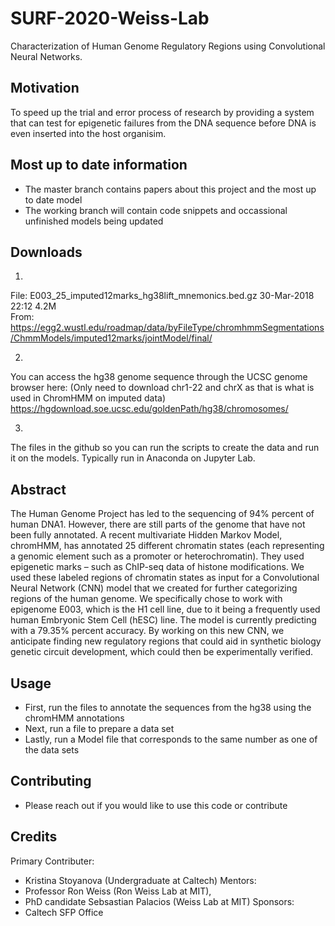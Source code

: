 # SURF-2020-Weiss-Lab

Characterization of Human Genome Regulatory Regions using Convolutional Neural Networks.

## Motivation
To speed up the trial and error process of research by providing a system that can test for epigenetic failures from the DNA sequence before DNA is even inserted into the host organisim. 

## Most up to date information
- The master branch contains papers about this project and the most up to date model
- The working branch will contain code snippets and occassional unfinished models being updated

## Downloads
1. 
File: E003_25_imputed12marks_hg38lift_mnemonics.bed.gz	30-Mar-2018 22:12	4.2M	 
From: https://egg2.wustl.edu/roadmap/data/byFileType/chromhmmSegmentations/ChmmModels/imputed12marks/jointModel/final/

2. 
You can access the hg38 genome sequence through the UCSC genome browser here:
(Only need to download chr1-22 and chrX as that is what is used in ChromHMM on imputed data)
https://hgdownload.soe.ucsc.edu/goldenPath/hg38/chromosomes/  

3. 
The files in the github so you can run the scripts to create the data and run it on the models. 
Typically run in Anaconda on Jupyter Lab.

## Abstract
The Human Genome Project has led to the sequencing of 94% percent of human DNA1. However, there are still parts of the genome that have not been fully annotated. A recent multivariate Hidden Markov Model, chromHMM, has annotated 25 different chromatin states (each representing a genomic element such as a promoter or heterochromatin). They used epigenetic marks – such as ChIP-seq data of histone modifications. We used these labeled regions of chromatin states as input for a Convolutional Neural Network (CNN) model that we created for further categorizing regions of the human genome. We specifically chose to work with epigenome E003, which is the H1 cell line, due to it being a frequently used human Embryonic Stem Cell (hESC) line. The model is currently predicting with a 79.35% percent accuracy. By working on this new CNN, we anticipate finding new regulatory regions that could aid in synthetic biology genetic circuit development, which could then be experimentally verified. 

## Usage

- First, run the files to annotate the sequences from the hg38 using the chromHMM annotations
- Next, run a file to prepare a data set
- Lastly, run a Model file that corresponds to the same number as one of the data sets 

## Contributing
- Please reach out if you would like to use this code or contribute

## Credits
Primary Contributer:
- Kristina Stoyanova (Undergraduate at Caltech)
Mentors:
- Professor Ron Weiss (Ron Weiss Lab at MIT), 
- PhD candidate Sebsastian Palacios (Weiss Lab at MIT)
Sponsors: 
- Caltech SFP Office

